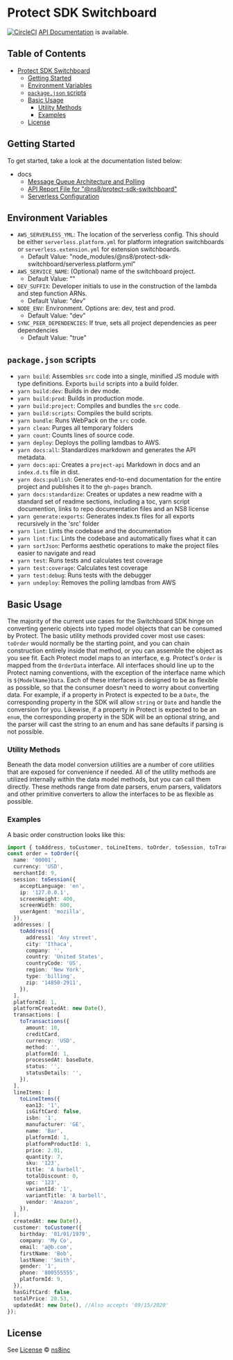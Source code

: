# Protect SDK Switchboard

[![CircleCI](https://circleci.com/gh/ns8inc/protect-sdk-switchboard.svg?style=svg&circle-token=0d7a67144dc51908cf0aa3ca1a025a23d64c8bef)](https://app.circleci.com/pipelines/github/ns8inc/protect-sdk-switchboard)
[API Documentation](https://ns8inc.github.io/protect-sdk-switchboard/protect-sdk-switchboard.html) is available.

## Table of Contents

- [Protect SDK Switchboard](#protect-sdk-switchboard)
  - [Getting Started](#getting-started)
  - [Environment Variables](#environment-variables)
  - [`package.json` scripts](#packagejson-scripts)
  - [Basic Usage](#basic-usage)
    - [Utility Methods](#utility-methods)
    - [Examples](#examples)
  - [License](#license)

## Getting Started

To get started, take a look at the documentation listed below:

- docs
  - [Message Queue Architecture and Polling](docs/polling.md)
  - [API Report File for "@ns8/protect-sdk-switchboard"](docs/project-api.md)
  - [Serverless Configuration](docs/serverless.md)

## Environment Variables

- `AWS_SERVERLESS_YML`: The location of the serverless config. This should be either `serverless.platform.yml` for platform integration switchboards or `serverless.extension.yml` for extension switchboards.
  - Default Value: "node_modules/@ns8/protect-sdk-switchboard/serverless.platform.yml"
- `AWS_SERVICE_NAME`: (Optional) name of the switchboard project.
  - Default Value: ""
- `DEV_SUFFIX`: Developer initials to use in the construction of the lambda and step function ARNs.
  - Default Value: "dev"
- `NODE_ENV`: Environment. Options are: dev, test and prod.
  - Default Value: "dev"
- `SYNC_PEER_DEPENDENCIES`: If true, sets all project dependencies as peer dependencies
  - Default Value: "true"

## `package.json` scripts

- `yarn build`: Assembles `src` code into a single, minified JS module with type definitions. Exports `build` scripts into a build folder.
- `yarn build:dev`: Builds in dev mode.
- `yarn build:prod`: Builds in production mode.
- `yarn build:project`: Compiles and bundles the `src` code.
- `yarn build:scripts`: Compiles the build scripts.
- `yarn bundle`: Runs WebPack on the `src` code.
- `yarn clean`: Purges all temporary folders
- `yarn count`: Counts lines of source code.
- `yarn deploy`: Deploys the polling lamdbas to AWS.
- `yarn docs:all`: Standardizes markdown and generates the API metadata.
- `yarn docs:api`: Creates a `project-api` Markdown in docs and an `index.d.ts` file in dist.
- `yarn docs:publish`: Generates end-to-end documentation for the entire project and publishes it to the `gh-pages` branch.
- `yarn docs:standardize`: Creates or updates a new readme with a standard set of readme sections, including a toc, yarn script documention, links to repo documentation files and an NS8 license
- `yarn generate:exports`: Generates index.ts files for all exports recursively in the 'src' folder
- `yarn lint`: Lints the codebase and the documentation
- `yarn lint:fix`: Lints the codebase and automatically fixes what it can
- `yarn sortJson`: Performs aesthetic operations to make the project files easier to navigate and read
- `yarn test`: Runs tests and calculates test coverage
- `yarn test:coverage`: Calculates test coverage
- `yarn test:debug`: Runs tests with the debugger
- `yarn undeploy`: Removes the polling lamdbas from AWS

## Basic Usage

The majority of the current use cases for the Switchboard SDK hinge on converting generic objects into typed model objects that can be consumed by Protect.
The basic utility methods provided cover most use cases: `toOrder` would normally be the starting point, and you can chain construction entirely inside that method,
or you can assemble the object as you see fit. Each Protect model maps to an interface, e.g. Protect's `Order` is mapped from the `OrderData` interface.
All interfaces should line up to the Protect naming conventions, with the exception of the interface name which is `${ModelName}Data`.
Each of these interfaces is designed to be as flexible as possible, so that the consumer doesn't need to worry about converting data. For example,
if a property in Protect is expected to be a `Date`, the corresponding property in the SDK will allow `string` or `Date` and handle the conversion for you.
Likewise, if a property in Protect is expected to be an `enum`, the corresponding property in the SDK will be an optional string, and the parser will
cast the string to an enum and has sane defaults if parsing is not possible.

### Utility Methods

Beneath the data model conversion utilities are a number of core utilities that are exposed for convenience if needed. All of the utility methods are
utilized internally within the data model methods, but you can call them directly. These methods range from date parsers, enum parsers, validators and
other primitive converters to allow the interfaces to be as flexible as possible.

### Examples

A basic order construction looks like this:

```ts
import { toAddress, toCustomer, toLineItems, toOrder, toSession, toTransactions } from '@ns8/protect-sdk-switchboard';
const order = toOrder({
  name: '00001',
  currency: 'USD',
  merchantId: 9,
  session: toSession({
    acceptLanguage: 'en',
    ip: '127.0.0.1',
    screenHeight: 400,
    screenWidth: 800,
    userAgent: 'mozilla',
  }),
  addresses: [
    toAddress({
      address1: 'Any street',
      city: 'Ithaca',
      company: '',
      country: 'United States',
      countryCode: 'US',
      region: 'New York',
      type: 'billing',
      zip: '14850-2911',
    }),
  ],
  platformId: 1,
  platformCreatedAt: new Date(),
  transactions: [
    toTransactions({
      amount: 10,
      creditCard,
      currency: 'USD',
      method: '',
      platformId: 1,
      processedAt: baseDate,
      status: '',
      statusDetails: '',
    }),
  ],
  lineItems: [
    toLineItems({
      ean13: '1',
      isGiftCard: false,
      isbn: '1',
      manufacturer: 'GE',
      name: 'Bar',
      platformId: 1,
      platformProductId: 1,
      price: 2.01,
      quantity: 7,
      sku: '123',
      title: 'A barbell',
      totalDiscount: 0,
      upc: '123',
      variantId: '1',
      variantTitle: 'A barbell',
      vendor: 'Amazon',
    }),
  ],
  createdAt: new Date(),
  customer: toCustomer({
    birthday: '01/01/1979',
    company: 'My Co',
    email: 'a@b.com',
    firstName: 'Bob',
    lastName: 'Smith',
    gender: '1',
    phone: '800555555',
    platformId: 9,
  }),
  hasGiftCard: false,
  totalPrice: 20.53,
  updatedAt: new Date(), //Also accepts '09/15/2020'
});
```

## License

See [License](./LICENSE)
© [ns8inc](https://ns8.com)
